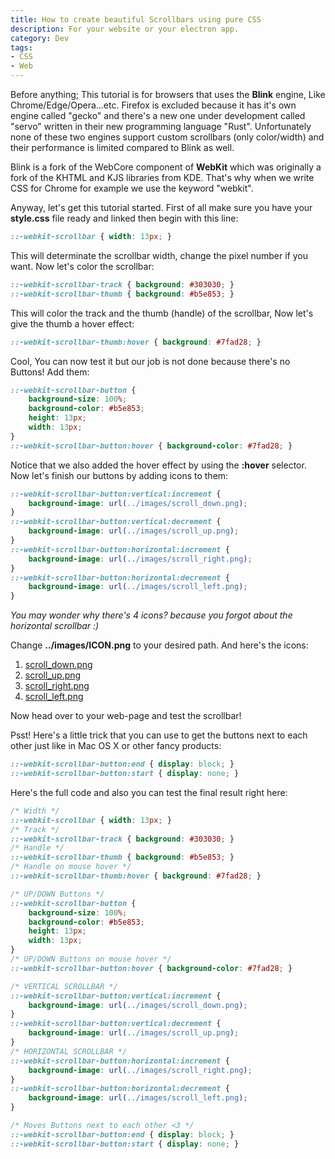 ```yaml
---
title: How to create beautiful Scrollbars using pure CSS
description: For your website or your electron app.
category: Dev
tags:
- CSS
- Web
---
```


Before anything; This tutorial is for browsers that uses the **Blink** engine, Like Chrome/Edge/Opera...etc. Firefox is excluded because it has it's own engine called "gecko" and there's a new one under development called "servo" written in their new programming language "Rust". Unfortunately none of these two engines support custom scrollbars (only color/width) and their performance is limited compared to Blink as well.<!--more-->

Blink is a fork of the WebCore component of **WebKit** which was originally a fork of the KHTML and KJS libraries from KDE. That's why when we write CSS for Chrome for example we use the keyword "webkit".

Anyway, let's get this tutorial started. First of all make sure you have your **style.css** file ready and linked then begin with this line:

```css
::-webkit-scrollbar { width: 13px; }
```

This will determinate the scrollbar width, change the pixel number if you want. Now let's color the scrollbar:

```css
::-webkit-scrollbar-track { background: #303030; }
::-webkit-scrollbar-thumb { background: #b5e853; }
```

This will color the track and the thumb (handle) of the scrollbar, Now let's give the thumb a hover effect:

```css
::-webkit-scrollbar-thumb:hover { background: #7fad28; }
```

Cool, You can now test it but our job is not done because there's no Buttons! Add them:

```css
::-webkit-scrollbar-button {
	background-size: 100%;
	background-color: #b5e853;
	height: 13px;
	width: 13px;
}
::-webkit-scrollbar-button:hover { background-color: #7fad28; }
```

Notice that we also added the hover effect by using the **:hover** selector. Now let's finish our buttons by adding icons to them:

```css
::-webkit-scrollbar-button:vertical:increment {
	background-image: url(../images/scroll_down.png);
}
::-webkit-scrollbar-button:vertical:decrement {
	background-image: url(../images/scroll_up.png);
}
::-webkit-scrollbar-button:horizontal:increment {
	background-image: url(../images/scroll_right.png);
}
::-webkit-scrollbar-button:horizontal:decrement {
	background-image: url(../images/scroll_left.png);
}
```

*You may wonder why there's 4 icons? because you forgot about the horizontal scrollbar :)*

Change **../images/ICON.png** to your desired path. And here's the icons:

1. [scroll_down.png](/assets/images/scroll_down.png)
2. [scroll_up.png](/assets/images/scroll_up.png)
3. [scroll_right.png](/assets/images/scroll_right.png)
4. [scroll_left.png](/assets/images/scroll_left.png)

Now head over to your web-page and test the scrollbar! 

Psst! Here's a little trick that you can use to get the buttons next to each other just like in Mac OS X or other fancy products:

```css
::-webkit-scrollbar-button:end { display: block; }
::-webkit-scrollbar-button:start { display: none; }
```

Here's the full code and also you can test the final result right here:

```css
/* Width */
::-webkit-scrollbar { width: 13px; }
/* Track */
::-webkit-scrollbar-track { background: #303030; }
/* Handle */
::-webkit-scrollbar-thumb { background: #b5e853; }
/* Handle on mouse hover */
::-webkit-scrollbar-thumb:hover { background: #7fad28; }

/* UP/DOWN Buttons */
::-webkit-scrollbar-button {
	background-size: 100%;
	background-color: #b5e853;
	height: 13px;
	width: 13px;
}
/* UP/DOWN Buttons on mouse hover */
::-webkit-scrollbar-button:hover { background-color: #7fad28; }

/* VERTICAL SCROLLBAR */
::-webkit-scrollbar-button:vertical:increment {
	background-image: url(../images/scroll_down.png);
}
::-webkit-scrollbar-button:vertical:decrement {
	background-image: url(../images/scroll_up.png);
}
/* HORIZONTAL SCROLLBAR */
::-webkit-scrollbar-button:horizontal:increment {
	background-image: url(../images/scroll_right.png);
}
::-webkit-scrollbar-button:horizontal:decrement {
	background-image: url(../images/scroll_left.png);
}

/* Moves Buttons next to each other <3 */
::-webkit-scrollbar-button:end { display: block; }
::-webkit-scrollbar-button:start { display: none; }
```